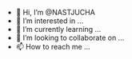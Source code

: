 - 👋 Hi, I’m @NASTJUCHA
- 👀 I’m interested in ...
- 🌱 I’m currently learning ...
- 💞️ I’m looking to collaborate on ...
- 📫 How to reach me ...

<!---
NASTJUCHA/NASTJUCHA is a ✨ special ✨ repository because its `README.md` (this file) appears on your GitHub profile.
You can click the Preview link to take a look at your changes.
--->

